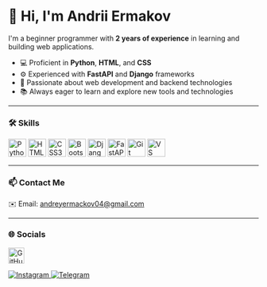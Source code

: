 # 👋 Hi, I'm Andrii Ermakov

I'm a beginner programmer with **2 years of experience** in learning and building web applications.

- 💻 Proficient in **Python**, **HTML**, and **CSS**
- ⚙️ Experienced with **FastAPI** and **Django** frameworks
- 🚀 Passionate about web development and backend technologies
- 📚 Always eager to learn and explore new tools and technologies

---

### 🛠️ Skills

<p align="left">
  <a href="https://www.python.org/" target="_blank"><img src="https://raw.githubusercontent.com/danielcranney/readme-generator/main/public/icons/skills/python-colored.svg" alt="Python" width="36" height="36"/></a>
  <a href="https://developer.mozilla.org/en-US/docs/Web/HTML" target="_blank"><img src="https://raw.githubusercontent.com/danielcranney/readme-generator/main/public/icons/skills/html5-colored.svg" alt="HTML5" width="36" height="36"/></a>
  <a href="https://www.w3.org/Style/CSS/" target="_blank"><img src="https://raw.githubusercontent.com/danielcranney/readme-generator/main/public/icons/skills/css3-colored.svg" alt="CSS3" width="36" height="36"/></a>
  <a href="https://getbootstrap.com/" target="_blank"><img src="https://raw.githubusercontent.com/danielcranney/readme-generator/main/public/icons/skills/bootstrap-colored.svg" alt="Bootstrap" width="36" height="36"/></a>
  <a href="https://www.djangoproject.com/" target="_blank"><img src="https://raw.githubusercontent.com/danielcranney/readme-generator/main/public/icons/skills/django-colored-dark.svg" alt="Django" width="36" height="36"/></a>
  <a href="https://fastapi.tiangolo.com/" target="_blank"><img src="https://raw.githubusercontent.com/danielcranney/readme-generator/main/public/icons/skills/fastapi-colored.svg" alt="FastAPI" width="36" height="36"/></a>
  <a href="https://git-scm.com/" target="_blank"><img src="https://raw.githubusercontent.com/danielcranney/readme-generator/main/public/icons/skills/git-colored.svg" alt="Git" width="36" height="36"/></a>
  <a href="https://code.visualstudio.com/" target="_blank"><img src="https://raw.githubusercontent.com/danielcranney/readme-generator/main/public/icons/skills/visualstudiocode-colored.svg" alt="VS Code" width="36" height="36"/></a>
</p>

---

### 📫 Contact Me

✉️ Email: [andreyermackov04@gmail.com](mailto:andreyermackov04@gmail.com)


---

### 🌐 Socials

<p align="left">
  <a href="https://github.com/Akyrka" target="_blank">
    <img src="https://raw.githubusercontent.com/danielcranney/readme-generator/main/public/icons/socials/github.svg" width="32" height="32" alt="GitHub"/>
  </a>
</p>
<a href="https://www.instagram.com/andron.ermak/" target="_blank">
  <img src="https://img.shields.io/badge/Instagram-%23E4405F.svg?style=for-the-badge&logo=instagram&logoColor=white" alt="Instagram" />
</a>
<a href="https://t.me/andreuitz" target="_blank">
  <img src="https://img.shields.io/badge/Telegram-2CA5E0.svg?style=for-the-badge&logo=telegram&logoColor=white" alt="Telegram" />
</a>



